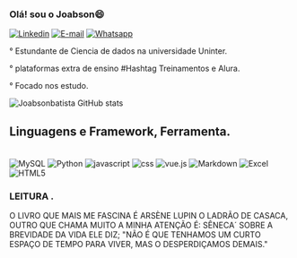 ### Olá! sou o Joabson😄

[![Linkedin](https://img.shields.io/badge/LinkedIn-0077B5?style=for-the-badge&logo=linkedin&logoColor=white)](www.linkedin.com/in/joabsonbatistasilva)
[![E-mail](https://img.shields.io/badge/Gmail-D14836?style=for-the-badge&logo=gmail&logoColor=white)](batistasilvajoabson36@gmail.com)
[![Whatsapp](https://img.shields.io/badge/WhatsApp-25D366?style=for-the-badge&logo=whatsapp&logoColor=white)](77999141542)

° Estundante de Ciencia de dados na universidade Uninter.

° plataformas extra de ensino #Hashtag Treinamentos e Alura.

° Focado nos estudo.


![Joabsonbatista GitHub stats](https://github-readme-stats.vercel.app/api?username=Joabsonbatista&theme=dark&show_icons=true)

## Linguagens e Framework, Ferramenta.

<div style="display: inline_block"><br/>
<img align="center" alt="MySQL"src="https://img.shields.io/badge/MySQL-00000F?style=for-the-badge&logo=mysql&logoColor=white"/>
<img align="center" alt="Python"src="https://img.shields.io/badge/Python-14354C?style=for-the-badge&logo=python&logoColor=white"/>
<img align="center" alt="javascript"src="https://img.shields.io/badge/JavaScript-323330?style=for-the-badge&logo=javascript&logoColor=F7DF1E"/>
<img align="center" alt="css"src="https://img.shields.io/badge/CSS3-1572B6?style=for-the-badge&logo=css3&logoColor=black"/>
<img align="center" alt="vue.js"src="https://img.shields.io/badge/Vue.js-35495E?style=for-the-badge&logo=vue.js&logoColor=4FC08D"/>
<img align="center" alt="Markdown"src="https://img.shields.io/badge/Markdown-000000?style=for-the-badge&logo=markdown&logoColor=white"/>
<img align="center" alt="Excel"src="https://img.shields.io/badge/Microsoft_Excel-217346?style=for-the-badge&logo=microsoft-excel&logoColor=white"/>
<img align="center" alt="HTML5"src="	https://img.shields.io/badge/HTML-239120?style=for-the-badge&logo=html5&logoColor=white"/>
<div>        

### LEITURA .
O LIVRO QUE MAIS ME FASCINA É ARSÈNE LUPIN O LADRÃO DE CASACA, OUTRO QUE CHAMA MUITO A MINHA ATENÇÃO É: SÊNECA´ SOBRE A BREVIDADE DA VIDA  ELE DIZ; "NÃO É QUE TENHAMOS UM CURTO ESPAÇO DE TEMPO PARA VIVER, MAS O DESPERDIÇAMOS DEMAIS."

  






